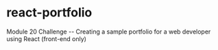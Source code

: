 # react-portfolio
Module 20 Challenge -- Creating a sample portfolio for a web developer using React (front-end only)
